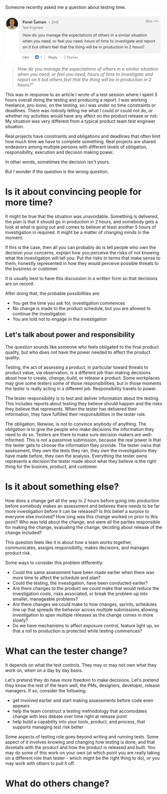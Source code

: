 Someone recently asked me a question about testing time.

<img src="/assets/testcrunchwhatdoyoudo.png">

>_How do you manage the expectations of others in a similar situation when you need, or feel you need, hours of time to investigate and report on it but others feel that the thing will be in production in 2 hours?"_

This was in response to an article I wrote of a test session where I
spent 5 hours overall doing the testing and producing a report. I was
working freelance, pro-bono, on the testing, so I was under no
time constraints or deadlines. There was nobody telling me what I could or
could not do, or whether my activities would have any affect on the
product release or not. My situation was very different from a
typical product team test engineer situation.

Real projects have constraints and obligations and deadlines
that often limit how much time we have to complete something. Real
projects are shared endeavors among multiple persons with different
levels of obligation, responsibility, execution and decision making
power.

In other words, sometimes the decision isn't yours.

But I wonder if the question is the wrong question.

Is it about convincing people for more time?
==================================================
It might be true that the situation was unavoidable.
Something is delivered, the plan is that it should go
in production in 2 hours, and somebody gets a look at
what is going out and comes to believe at least another
5 hours of investigation in required. It might be
a matter of changing minds in the moment.

If this is the case, then all you can probably do is tell
people who own the decision your concerns, explain how you perceive the risks of
not knowing what the investigation will tell you. Put the risks in
terms that make sense to them, honestly represented in how they
would perceive possible threats to the business or customer.

It is usually best to have this discussion in a written form
so that decisions are on record.

After doing that, the probable possibilities are:
- You get the time you ask for, investigation commences
- No change is made to the product schedule, but you are allowed to continue the investigation
- You are told not to engage in the investigation

Let's talk about power and responsibility
--------------------------------------------------
The question sounds like someone who feels obligated to
the final product quality, but who does not have the
power needed to affect the product quality.

Testing, the act of assessing a product, in particular toward
threats to product value, via observation, is a different
job than making decisions about how to create, change, build,
or release a product. Some workplaces may give some testers
some of those responsibilities, but in those moments the
tester is really acting in a different job. Responsibility
travels to power.

The tester responsibility is to test and deliver information
about the testing. This includes reports about testing they
believe should happen and the risks they believe that represents.
When the tester has delivered their information, they have
fulfilled their responsibilities in the tester role.

The obligation, likewise, is not to convince anybody
of anything. The obligation is to give the people who make
decisions the information they need to do so. Testers are there
to make sure decision makers are well-informed. This is not
a passmive submission, because the real power is that the
tester gets to choose the information they provide. The tester
owns that assessment, they own the tests they ran, they own the
investigations they have made before, they own the analysis.
Everything the tester owns represents a decision the tester
made about what they believe is the right thing for the busines,
product, and customer.

Is it about something else?
==================================================
How does a change get all the way to 2 hours before going
into production before somebody makes an assessment and believes
there needs to be far more investigation before it can be released?
Is this belief a surpise to everyone else involved?
How long was this change worked on prior to this point? Who was told
about the change, and were all the parties responsible for making
the change, evaluating the change, deciding about release of the
change included?

This question feels like it is about how a team
works together, communicates, assigns responsibility,
makes decisions, and manages product risk.

Some ways to consider this problem differently:
- Could the same assessment have been made earlier when there was more time to affect the schedule and plan?
- Could the testing, the investigation, have been conducted earlier?
- Are there changes to the product we could make that would reduce the investigation costs, risks associated, or break the problem up into smaller, manageable problems?
- Are there changes we could make to how changes, sprints, schedules line up that spreads the behavior across multiple submissions allowing investigation to span multiple releases as the change comes in more slowly?
- Do we have mechanisms to affect exposure control, feature light up, so that a roll to production is protected while testing commences?

What can the tester change?
====================================================
It depends on what the test controls. They may or may
not own what they work on, when on a day by day basis.

Let's pretend they do have more freedom to make decisions. Let's
pretend they know the rest of the team well, the PMs, designers,
developer, release managers. If so, consider the following:
- get involved earlier and start making assessments before code even appears
- help the team construct a testing methodology that accomodates change with less debate over time right at release point
- help build a capability into your tools, product, and process, that supports managing test risk better

Some aspects of testing role goes beyond writing and running
tests. Some aspect of it involves knowing and changing how testing
is done, and that dovetails with the product and how the product
is released and built. You may do some of this work on your
own (at which point you are really taking on a different role
than tester - which might be the right thing to do), or you
may work with others to pull it off.

What do others change?
====================================================
